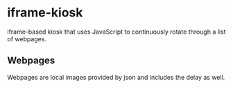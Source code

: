 # iframe-kiosk
iframe-based kiosk that uses JavaScript to continuously rotate through a list of webpages.

## Webpages
Webpages are local images provided by json and includes the delay as well.